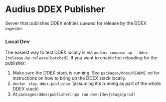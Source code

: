 # Audius DDEX Publisher

Server that publishes DDEX entities queued for release by the DDEX ingester.

### Local Dev
The easiest way to test DDEX locally is via `audius-compose up --ddex-[release-by-release|batched]`. If you want to enable hot reloading for the publisher:

1. Make sure the DDEX stack is running. See `packages/ddex/README.md` for instructions on how to bring up the DDEX stack locally.
2. `docker stop ddex-publisher` (assuming it's running as part of the whole DDEX stack)
3. At `packages/ddex/publisher`: `npm run dev:[dev|stage|prod]`
